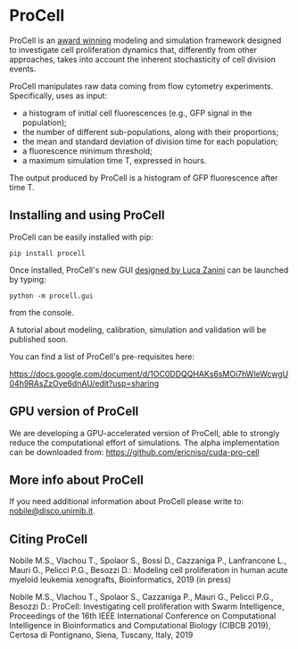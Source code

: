 # ProCell

ProCell is an [award winning](https://ieeexplore.ieee.org/stamp/stamp.jsp?tp=&arnumber=8791485) modeling and simulation framework designed to investigate cell proliferation dynamics that, differently from other approaches, takes into account the inherent stochasticity of cell division events.

ProCell manipulates raw data coming from flow cytometry experiments. Specifically, uses as input:
- a histogram of initial cell fluorescences (e.g., GFP signal in the population); 
- the number of different sub-populations, along with their proportions;
- the mean and standard deviation of division time for each population;
- a fluorescence minimum threshold; 
- a maximum simulation time T, expressed in hours.

The output produced by ProCell is a histogram of GFP fluorescence after time T.

## Installing and using ProCell

ProCell can be easily installed with pip:

<code>pip install procell</code>

Once installed, ProCell's new GUI [designed by Luca Zanini](https://www.behance.net/gallery/84353179/-UX-UI-PROCELL) can be launched by typing:

<code>python -m procell.gui</code>

from the console. 

A tutorial about modeling, calibration, simulation and validation will be published soon. 

You can find a list of ProCell's pre-requisites here:

https://docs.google.com/document/d/1OC0DDQQHAKs6sMOi7hWleWcwgU04h9RAsZzOye6dnAU/edit?usp=sharing

## GPU version of ProCell

We are developing a GPU-accelerated version of ProCell, able to strongly reduce the computational effort of simulations. The alpha implementation can be downloaded from: https://github.com/ericniso/cuda-pro-cell

## More info about ProCell

If you need additional information about ProCell please write to: nobile@disco.unimib.it.

## Citing ProCell

Nobile M.S., Vlachou T., Spolaor S., Bossi D., Cazzaniga P., Lanfrancone L., Mauri G., Pelicci P.G., Besozzi D.: Modeling cell proliferation in human acute myeloid leukemia xenografts, Bioinformatics, 2019 (in press)

Nobile M.S., Vlachou T., Spolaor S., Cazzaniga P., Mauri G., Pelicci P.G., Besozzi D.: ProCell: Investigating cell proliferation with Swarm Intelligence, Proceedings of the 16th IEEE International Conference on Computational Intelligence in Bioinformatics and Computational Biology (CIBCB 2019), Certosa di Pontignano, Siena, Tuscany, Italy, 2019 
